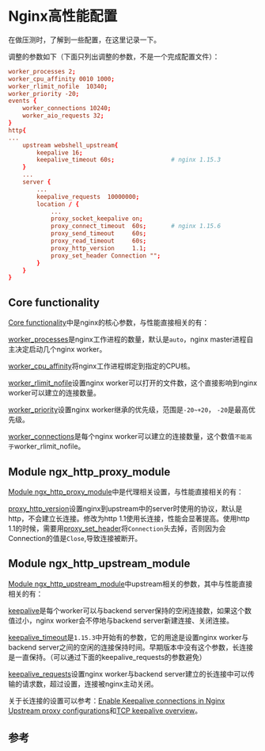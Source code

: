 # Nginx高性能配置

在做压测时，了解到一些配置，在这里记录一下。

调整的参数如下（下面只列出调整的参数，不是一个完成配置文件）：

```conf
worker_processes 2;
worker_cpu_affinity 0010 1000;
worker_rlimit_nofile  10340;
worker_priority -20;
events {
    worker_connections 10240;
    worker_aio_requests 32;
}
http{
...
    upstream webshell_upstream{
        keepalive 16;
        keepalive_timeout 60s;                # nginx 1.15.3
    }
    ...
    server {
        ...
        keepalive_requests  10000000;
        location / {
            ...
            proxy_socket_keepalive on;
            proxy_connect_timeout  60s;       # nginx 1.15.6
            proxy_send_timeout     60s;
            proxy_read_timeout     60s;
            proxy_http_version     1.1;
            proxy_set_header Connection "";
        }
    }
}
```

## Core functionality

[Core functionality](https://nginx.org/en/docs/ngx_core_module.html)中是nginx的核心参数，与性能直接相关的有：

[worker_processes](https://nginx.org/en/docs/ngx_core_module.html#worker_processes)是nginx工作进程的数量，默认是`auto`，nginx master进程自主决定启动几个nginx worker。

[worker_cpu_affinity](https://nginx.org/en/docs/ngx_core_module.html#worker_cpu_affinity)将nginx工作进程绑定到指定的CPU核。

[worker_rlimit_nofile](https://nginx.org/en/docs/ngx_core_module.html#worker_rlimit_nofile)设置nginx worker可以打开的文件数，这个直接影响到nginx worker可以建立的连接数量。

[worker_priority](https://nginx.org/en/docs/ngx_core_module.html#worker_priority)设置nginx worker继承的优先级，范围是`-20~+20`， `-20`是最高优先级。

[worker_connections](https://nginx.org/en/docs/ngx_core_module.html#worker_connections)是每个nginx worker可以建立的连接数量，这个数值`不能高于`worker_rlimit_nofile。

## Module ngx_http_proxy_module 

[Module ngx_http_proxy_module](https://nginx.org/en/docs/http/ngx_http_proxy_module.html)中是代理相关设置，与性能直接相关的有：

[proxy_http_version](https://nginx.org/en/docs/http/ngx_http_proxy_module.html#proxy_http_version)设置nginx到upstream中的server时使用的协议，默认是http，不会建立长连接。修改为http 1.1使用长连接，性能会显著提高。使用http 1.1的时候，需要用[proxy_set_header](https://nginx.org/en/docs/http/ngx_http_proxy_module.html#proxy_set_header)将`Connection`头去掉，否则因为会Connection的值是`Close`,导致连接被断开。

## Module ngx_http_upstream_module   

[Module ngx_http_upstream_module](https://nginx.org/en/docs/http/ngx_http_upstream_module.html)中upstream相关的参数，其中与性能直接相关的有：

[keepalive](https://nginx.org/en/docs/http/ngx_http_upstream_module.html#keepalive)是每个worker可以与backend server保持的空闲连接数，如果这个数值过小，nginx worker会不停地与backend server新建连接、关闭连接。

[keepalive_timeout](https://nginx.org/en/docs/http/ngx_http_upstream_module.html#keepalive_timeout)是`1.15.3`中开始有的参数，它的用途是设置nginx worker与backend server之间的空闲的连接保持时间。早期版本中没有这个参数，长连接是一直保持。（可以通过下面的keepalive_requests的参数避免）

[keepalive_requests](https://nginx.org/en/docs/http/ngx_http_upstream_module.html#keepalive_requests)设置nginx worker与backend server建立的长连接中可以传输的请求数，超过设置，连接被nginx主动关闭。

关于长连接的设置可以参考：[Enable Keepalive connections in Nginx Upstream proxy configurations](https://ma.ttias.be/enable-keepalive-connections-in-nginx-upstream-proxy-configurations/)和[TCP keepalive overview](http://tldp.org/HOWTO/TCP-Keepalive-HOWTO/overview.html)。

## 参考

